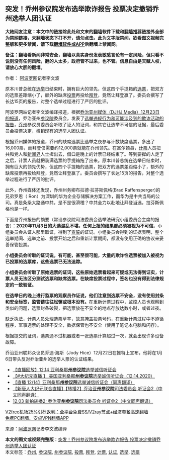  <h2>突发！乔州参议院发布选举欺诈报告 投票决定撤销乔州选举人团认证</h2> <p class="notice"><b>大陆网友注意：本文中的链接除此处和文末的<a href="https://github.com/bannedbook/fanqiang" >翻墙</a>软件下载和<a href="https://github.com/killgcd/justmysocks/blob/master/README.md">翻墙推荐</a>链接外全部为禁网链接，未翻墙状态下打不开，请勿点击。此为文字版禁闻，欲看图文视频完整版和更多禁闻，请下载<a href="https://github.com/bannedbook/fanqiang">翻墙软件或APP</a>后翻墙上禁闻网。</p><p>备注：翻墙看新闻非常安全，翻墙以真实身份发表敏感言论有一定风险，但只看不说则没有任何风险，翻的人太多，政府管不过来，也不管。信息自由是天赋人权，请放心大胆的翻墙。</b></p>  <div class="entry"> <p>作者： <span class='wp_keywordlink_affiliate'><a href="https://www.aboluowang.com/" title="阿波罗网" target="_blank">阿波罗网</a></span>记者李文波</p> <p id="summary">原本川普总统在<a href="https://www.bannedbook.org/bnews/tag/%e9%80%89%e4%b8%be/" class="st_tag internal_tag" rel="tag" title="标签 选举 下的日志">选举</a>日结束时，拥有巨大的领先，但这四个手提箱的<a href="https://www.bannedbook.org/bnews/tag/%E9%80%89%E7%A5%A8/" class="st_tag internal_tag" rel="tag" title="标签 选票 下的日志">选票</a>，把双方的选票差距缩小了，额外的缺席<a href="https://www.bannedbook.org/bnews/tag/%E6%8A%95%E7%A5%A8/" class="st_tag internal_tag" rel="tag" title="标签 投票 下的日志">投票</a>再投给<a href="https://www.bannedbook.org/bnews/tag/%e6%8b%9c%e7%99%bb/" class="st_tag internal_tag" rel="tag" title="标签 拜登 下的日志">拜登</a>，竟然让拜登赢了。委员会撰写了长达15页的报告，对整个选举过程进行了严厉的批评。</p> <p>阿波罗网站记者李文波编译报道，根据<a href="https://djhjmedia.com/steven/ga-senate-committee-releases-damning-report-on-election-fraud-election-untrustworthyrecommends-decertifying-electors/">乔治亚州媒体（DJHJ Media）12月23日的报道</a>，乔治亚州<a href="https://www.bannedbook.org/bnews/tag/%e5%8f%82%e8%ae%ae%e9%99%a2/" class="st_tag internal_tag" rel="tag" title="标签 参议院 下的日志">参议院</a>委员会，发表了<a href="https://creativedestructionmedia.com/wp-content/uploads/2020/12/THE_FINAL-REPORT-1.pdf">选举违规行为和可能涉及到的欺诈活动的报告</a>，<a href="https://www.bannedbook.org/bnews/tag/%E4%B9%94%E5%B7%9E/" class="st_tag internal_tag" rel="tag" title="标签 乔州 下的日志">乔州</a>参议员委员会听取了证人的证词，和其它让选举不可信的证据，最后委员会投票决定，撤销现有的选举人团<a href="https://www.bannedbook.org/bnews/tag/%E8%AE%A4%E8%AF%81/" class="st_tag internal_tag" rel="tag" title="标签 认证 下的日志">认证</a>。</p>  <p>根据乔州媒体的报道，乔州的缺席选票比选举之夜参与计数缺席选票，多出了16,000票，而拜登仅需要约12,000票就能在乔州领先。在富尔顿县，<a href="https://www.bannedbook.org/bnews/tag/%E8%AE%A1%E7%A5%A8/" class="st_tag internal_tag" rel="tag" title="标签 计票 下的日志">计票</a>人员把共和党人和<span class='wp_keywordlink'><a href="https://www.bannedbook.org/forum2/topic805.html" title="新闻与官场的内幕故事：新闻界" target="_blank">新闻界</a></span>人士撵出去，借口是晚上的计票已经结束了。等到要撵的人走了之后，计票人员就把装满选票的手提箱拖了出来。原本川普总统在选举日结束时，拥有巨大的领先优势，但这四个手提箱的选票，把双方的选票差距缩小了，额外的缺席投票再投给拜登，竟然让拜登赢了。委员会撰写了长达15页的报告，对整个选举过程进行了严厉的批评。</p> <p>此外，乔州媒体还发现，乔州州务卿布拉德·拉芬斯佩格(Brad Raffensperger)的兄弟罗恩（ Ron）为深圳的华为企业存储解决方案工作，而华为是中共当局的公司。真是条条大路通中共，是不是很滑稽？中共全力以赴地让拜登当选，拉芬斯佩格也是一样。</p> <p>下面是乔州报告的摘要（常设参议院司法委员会选举法研究小组委员会主席的报告）：<strong>2020</strong><strong>年11</strong><strong>月3</strong><strong>日的大选混乱不堪，任何上报的结果都必须被视为不可信</strong>。小组委员会从证人那里取证，得到了<span class='wp_keywordlink'><a href="https://www.bannedbook.org/forum5/topic17.html" title="宣誓与预言" target="_blank">宣誓</a></span>的证词。小组委员会得到的证据表明，整个选举期间、选举之前、投票开始之后和重新计票期间，都没有使用正确的协议来妥善保管投票。</p>  <p><strong>小组委员会听取的证词说，有可能，甚至很可能，大量的欺诈性选票被加入被视为已投票的选票库，这些选票已无法追踪。</strong></p> <p><strong>小组委员会听取了原始选票的证词，这些原始选票看起来可疑或无法得到证实，计票人员无法区分测试选票和缺席选票。在缺席投票过程中，签名也没有得到法律规定的一致验证。</strong></p> <p><strong>在选举日的晚上进行监票的观察员作证说，他们注意到选票不安全，没有使用封条和安全标签，监管链往往松懈或根本没有。</strong>在重新计票过程中，监控人员也观察到类似的问题，选票封条破裂，把选票放在不安全的地点存放达数小时，或者过夜。</p>  <p>缺乏执法，计票人员处理选票草率，故意掩盖投票号码，在重新计票过程中不遵循程序，军事选票的处理不安全，数据保管也不安全（使用了笔记本电脑和闪存）。</p> <p>根据提交的证词，选票通不过机器或者一张选票计算超过一次，就会出现许多设备故障。</p> <p>乔治亚州联邦众议员乔迪·海斯（Jody Hice）12月22日在推特上宣布，他将在1月6日带头反对乔治亚州的选举人票的认证结果。</p>  <ul class='op-related-articles' title='相关阅读'> <li><a href='https://www.bannedbook.org/bnews/taiwannews/20201215/1448038.html' target='_blank'>【直播回放】12.14 亚利桑那<b>州参议院</b>选举诚信听证会</a></li> <li><a href='https://www.bannedbook.org/bnews/bannedvideo/20201214/1447708.html' target='_blank'>【#大纪元直播 】 美国亚利桑那<b>州参议院</b>选举诚信听证会（12·14.2020）</a></li> <li><a href='https://www.bannedbook.org/bnews/bannedvideo/20201214/1447700.html' target='_blank'>【直播 12/14】亚利桑那<b>州参议院</b>选举诚信听证会（同声翻译）</a></li> <li><a href='https://www.bannedbook.org/bnews/bannedvideo/20201204/1441743.html' target='_blank'>【新唐人大纪元联合直播】【转播2】乔治亚<b>州参议院</b>司法委员会 听证会2（中文同声翻译）</a></li> <li><a href='https://www.bannedbook.org/bnews/bannedvideo/20201204/1441742.html' target='_blank'>12.03 新拍转播2: 乔治亚<b>州参议院</b>司法委员会 听证会2（中文同声翻译）</a></li> </ul> <p class="texttj"> <a href="https://github.com/bannedbook/fanqiang/wiki/V2ray%E6%9C%BA%E5%9C%BA" target="_blank">V2free机场25%引荐返利：全平台免费SS/V2ray节点+经济套餐高速翻墙</a><br/> <a href="https://github.com/bannedbook/fanqiang/wiki/%E7%A6%81%E9%97%BB%E7%BD%91%E5%AE%89%E5%8D%93%E7%BF%BB%E5%A2%99%E6%96%B0%E9%97%BBAPP" target="_blank">免费PC翻墙、安卓VPN翻墙APP</a></p><p> 来源：<a href="https://www.aboluowang.com/2020/1225/1537754.html" target="_blank">阿波罗网</a>记者李文波编译 </p><a name='sharetosocial'></a>       <div><b>本文的图文或视频完整版</b>：<a href='https://www.bannedbook.org/bnews/cnnews/20201225/1454402.html'>突发！乔州参议院发布选举欺诈报告 投票决定撤销乔州选举人团认证</a></div>  </div><!--END ENTRY--> <div class="postfooter"> <div>本文标签：<a href="https://www.bannedbook.org/bnews/tag/%E4%B9%94%E5%B7%9E/" rel="tag">乔州</a>, <a href="https://www.bannedbook.org/bnews/tag/%e5%8f%82%e8%ae%ae%e9%99%a2/" rel="tag">参议院</a>, <a href="https://www.bannedbook.org/bnews/tag/%E5%B7%9E%E5%8F%82%E8%AE%AE%E9%99%A2/" rel="tag">州参议院</a>, <a href="https://www.bannedbook.org/bnews/tag/%E6%8A%95%E7%A5%A8/" rel="tag">投票</a>, <a href="https://www.bannedbook.org/bnews/tag/%e6%8b%9c%e7%99%bb/" rel="tag">拜登</a>, <a href="https://www.bannedbook.org/bnews/tag/%E8%AE%A1%E7%A5%A8/" rel="tag">计票</a>, <a href="https://www.bannedbook.org/bnews/tag/%E8%AE%A4%E8%AF%81/" rel="tag">认证</a>, <a href="https://www.bannedbook.org/bnews/tag/%e9%80%89%e4%b8%be/" rel="tag">选举</a>, <a href="https://www.bannedbook.org/bnews/tag/%E9%80%89%E7%A5%A8/" rel="tag">选票</a></div>  </div><!--END POSTFOOTER--> 